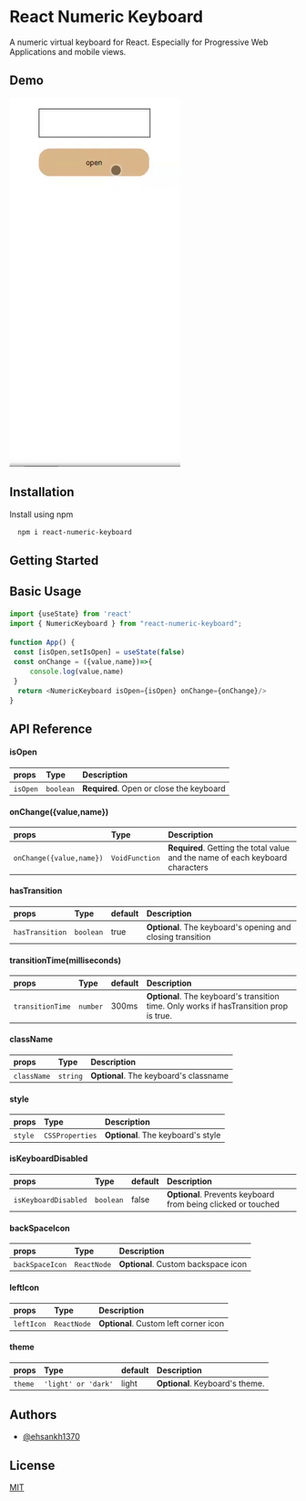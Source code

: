 
# React Numeric Keyboard

A numeric virtual keyboard for React. Especially for Progressive Web Applications and mobile views.


## Demo

![React-Numeric-Keyboard](https://github.com/ehsankh1370/ehsankh1370/blob/679c5f8d5eac96aa43dd481ac137c8118f028f5c/demo.gif)
## Installation

Install using npm

```bash
  npm i react-numeric-keyboard
```
    
## Getting Started


## Basic Usage

```javascript
import {useState} from 'react'
import { NumericKeyboard } from "react-numeric-keyboard";

function App() {
 const [isOpen,setIsOpen] = useState(false)
 const onChange = ({value,name})=>{
     console.log(value,name)
 }
  return <NumericKeyboard isOpen={isOpen} onChange={onChange}/>
}
```


## API Reference

#### isOpen

| props | Type      | Description   |
| :-------- | :-------  | :------------------------- |
| `isOpen` | `boolean` |      **Required**. Open or close the keyboard |

#### onChange({value,name})

| props | Type      | Description   |
| :-------- | :------- |  :------------------------- |
| `onChange({value,name})`      | `VoidFunction`  | **Required**. Getting the total value and the name of each keyboard characters|

#### hasTransition

| props | Type   | default    | Description   |
| :-------- | :------- | :----- | :------------------------- |
| `hasTransition` | `boolean` | true| **Optional**. The keyboard's opening and closing transition |

#### transitionTime(milliseconds)

| props | Type   | default    | Description   |
| :-------- | :------- | :----- | :------------------------- |
| `transitionTime` | `number` |300ms| **Optional**. The keyboard's transition time. Only works if hasTransition prop is true.|


#### className

| props | Type     | Description                |
| :-------- | :------- | :------------------------- |
| `className` | `string` | **Optional**. The keyboard's classname|

#### style

| props | Type     | Description                |
| :-------- | :------- | :------------------------- |
| `style` | `CSSProperties` | **Optional**. The keyboard's style|

#### isKeyboardDisabled
| props | Type   | default    | Description   |
| :-------- | :------- | :----- | :------------------------- |
| `isKeyboardDisabled` | `boolean` |false| **Optional**. Prevents keyboard from being clicked or touched|

#### backSpaceIcon

| props | Type     | Description                |
| :-------- | :------- | :------------------------- |
| `backSpaceIcon` | `ReactNode` | **Optional**. Custom backspace icon|

#### leftIcon

| props | Type     | Description                |
| :-------- | :------- | :------------------------- |
| `leftIcon` | `ReactNode` | **Optional**. Custom left corner icon|

#### theme

| props | Type   | default    | Description   |
| :-------- | :------- | :----- | :------------------------- |
| `theme` | `'light' or 'dark'` |light| **Optional**. Keyboard's theme.|




## Authors

- [@ehsankh1370](https://www.github.com/ehsankh1370)


## License

[MIT](https://choosealicense.com/licenses/mit/)

